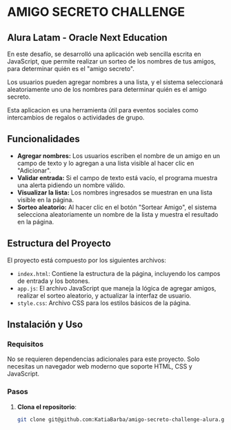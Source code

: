 <h1>AMIGO SECRETO CHALLENGE </h1>
<h2>Alura Latam - Oracle Next Education</h2>

En este desafío, se desarrolló una aplicación web sencilla escrita en JavaScript, que permite realizar un sorteo de los nombres de tus amigos, para determinar quién es el "amigo secreto".

Los usuarios pueden agregar nombres a una lista, y el sistema seleccionará aleatoriamente uno de los nombres para determinar quién es el amigo secreto.

Esta aplicacion es una herramienta útil para eventos sociales como intercambios de regalos o actividades de grupo.

## Funcionalidades
- **Agregar nombres:** Los usuarios escriben el nombre de un amigo en un campo de texto y lo agregan a una lista visible al hacer clic en "Adicionar".
- **Validar entrada:** Si el campo de texto está vacío, el programa muestra una alerta pidiendo un nombre válido.
- **Visualizar la lista:** Los nombres ingresados se muestran en una lista visible en la página.
- **Sorteo aleatorio:** Al hacer clic en el botón "Sortear Amigo", el sistema selecciona aleatoriamente un nombre de la lista y muestra el resultado en la página.

## Estructura del Proyecto

El proyecto está compuesto por los siguientes archivos:

- `index.html`: Contiene la estructura de la página, incluyendo los campos de entrada y los botones.
- `app.js`: El archivo JavaScript que maneja la lógica de agregar amigos, realizar el sorteo aleatorio, y actualizar la interfaz de usuario.
- `style.css`: Archivo CSS para los estilos básicos de la página.

## Instalación y Uso

### Requisitos

No se requieren dependencias adicionales para este proyecto. Solo necesitas un navegador web moderno que soporte HTML, CSS y JavaScript.

### Pasos

1. **Clona el repositorio**:
   ```bash
   git clone git@github.com:KatiaBarba/amigo-secreto-challenge-alura.git
